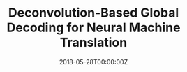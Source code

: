 ---
title: "Deconvolution-Based Global Decoding for Neural Machine Translation"
authors:
- Junyang Lin
- Xu Sun
- Xuancheng Ren
- Shuming Ma
- Jinsong Su
- Qi Su
author_notes:
- 
- 
- 
- 
- 
- 
date: "2018-05-28T00:00:00Z"
publishDate: "2025-05-28T13:38:39+00:00"
publication_types: []
publication: "**In Proc. of COLING 2018.** (CCF-B类)"
---